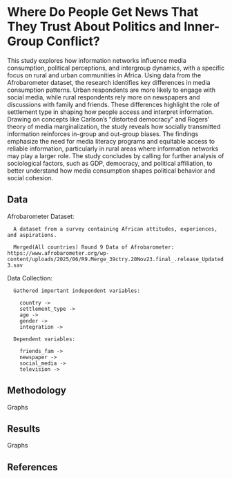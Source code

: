 # Where Do People Get News That They Trust About Politics and Inner-Group Conflict?
  
  
  
  This study explores how information networks influence media consumption, political perceptions, and intergroup dynamics, with a specific focus on rural and urban communities in Africa.
Using data from the Afrobarometer dataset, the research identifies key differences in media consumption patterns. Urban respondents are more likely to engage with social media, while rural 
respondents rely more on newspapers and discussions with family and friends. These differences highlight the role of settlement type in shaping how people access and interpret information. 
Drawing on concepts like Carlson’s "distorted democracy" and Rogers’ theory of media marginalization, the study reveals how socially transmitted information reinforces in-group and out-group 
biases. The findings emphasize the need for media literacy programs and equitable access to reliable information, particularly in rural areas where information networks may play a larger role. 
The study concludes by calling for further analysis of sociological factors, such as GDP, democracy, and political affiliation, to better understand how media consumption shapes political 
behavior and social cohesion.



## Data

  Afrobarometer Dataset:

      A dataset from a survey containing African attitudes, experiences, and aspirations.

      Merged(All countries) Round 9 Data of Afrobarometer:  https://www.afrobarometer.org/wp-content/uploads/2025/06/R9.Merge_39ctry.20Nov23.final_.release_Updated.4Jun25-3.sav

  Data Collection:

      Gathered important independent variables:

        country -> 
        settlement_type ->
        age ->
        gender -> 
        integration -> 

      Dependent variables:

        friends_fam -> 
        newspaper ->
        social_media ->
        television ->
        
        


## Methodology

   Graphs
    


   
  
## Results

  Graphs

## References
